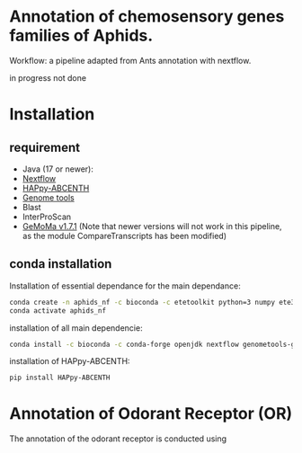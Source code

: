 # Annotation of chemosensory genes families of Aphids.
Workflow: a pipeline adapted from Ants annotation with nextflow.

in progress not done 

# Installation

## requirement

  - Java (17 or newer):
  - [Nextflow](https://www.nextflow.io/docs/latest/install.html)
  - [HAPpy-ABCENTH](https://github.com/biorover/HAPpy-ABCENTH)
  - [Genome tools](https://genometools.org/)
  - Blast
  - InterProScan
  - [GeMoMa v1.7.1](https://www.jstacs.de/index.php/GeMoMa) (Note that newer versions will not work in this pipeline, as the module CompareTranscripts has been modified)

## conda installation

Installation of essential dependance for the main dependance:

```bash
conda create -n aphids_nf -c bioconda -c etetoolkit python=3 numpy ete3 wise2 mafft=7 hmmer=3 intervaltree pandas perl
conda activate aphids_nf
```

installation of all main dependencie:

```bash
conda install -c bioconda -c conda-forge openjdk nextflow genometools-genometools blast interproscan gemoma=1.7.1
```

installation of HAPpy-ABCENTH:
```bash
pip install HAPpy-ABCENTH
```

# Annotation of Odorant Receptor (OR) 
The annotation of the odorant receptor is conducted using 
